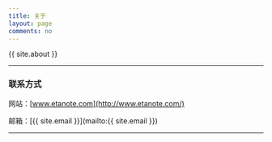```yaml
---
title: 关于
layout: page
comments: no
---
```


{{ site.about }}

----

### 联系方式 ###

网站：[www.etanote.com](http://www.etanote.com/)

邮箱：[{{ site.email }}](mailto:{{ site.email }})

----

